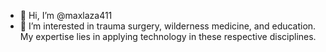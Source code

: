 - 👋 Hi, I’m @maxlaza411
- 👀 I’m interested in trauma surgery, wilderness medicine, and education. My expertise lies in applying technology in these respective disciplines. 

<!---
maxlaza411/maxlaza411 is a ✨ special ✨ repository because its `README.md` (this file) appears on your GitHub profile.
You can click the Preview link to take a look at your changes.
--->
